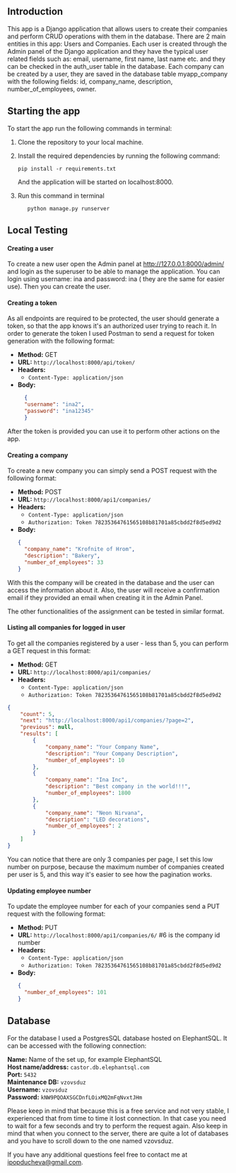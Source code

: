 

## Introduction

This app is a Django application that allows users to create their companies and perform CRUD operations with them in the database. There are 2 main entities in this app: Users and Companies. Each user is created through the Admin panel of the Django application and they have the typical user related fields such as: email, username, first name, last name etc. and they can be checked in the auth_user table in the database. Each company can be created by a user, they are saved in the database table myapp_company with the following fields: id, company_name, description, number_of_employees, owner. 


## Starting the app

To start the app run the following commands in terminal:

1. Clone the repository to your local machine.

2. Install the required dependencies by running the following command:
   ```
   pip install -r requirements.txt
   ```
   And the application will be started on localhost:8000.

3. Run this command in terminal 
    ```
       python manage.py runserver 
    ```

## Local Testing

#### Creating a user

To create a new user open the Admin panel at http://127.0.0.1:8000/admin/ and login as the superuser to be able to manage the application. You can login using username: ina and password: ina ( they are the same for easier use). Then you can create the user.


#### Creating a token

As all endpoints are required to be protected, the user should generate a token, so that the app knows it's an authorized user trying to reach it. In order to generate the token I used Postman to send a request for token generation with the following format:


- **Method:** GET
- **URL:** `http://localhost:8000/api/token/`
- **Headers:**
  - `Content-Type: application/json`
- **Body:**
  ```json
    {
    "username": "ina2",
    "password": "ina12345"   
    }

After the token is provided you can use it to perform other actions on the app.

#### Creating a company

To create a new company you can simply send a POST request with the following format:

- **Method:** POST
- **URL:** `http://localhost:8000/api1/companies/`
- **Headers:**
  - `Content-Type: application/json`
  - `Authorization: Token 78235364761565108b81701a85cbdd2f8d5ed9d2`  <!-- provided token -->
- **Body:**
  ```json
  {
    "company_name": "Krofnite of Hrom",
    "description": "Bakery",
    "number_of_employees": 33
  }

With this the company will be created in the database and the user can access the information about it. Also, the user will receive a confirmation email if they provided an email when creating it in the Admin Panel. 

The other functionalities of the assignment can be tested in similar format.

#### Listing all companies for logged in user

To get all the companies registered by a user - less than 5, you can perform a GET request in this format:


- **Method:** GET
- **URL:** `http://localhost:8000/api1/companies/`
- **Headers:**
  - `Content-Type: application/json`
  - `Authorization: Token 78235364761565108b81701a85cbdd2f8d5ed9d2`  <!-- provided token -->


```json
{
    "count": 5,
    "next": "http://localhost:8000/api1/companies/?page=2",
    "previous": null,
    "results": [
        {
            "company_name": "Your Company Name",
            "description": "Your Company Description",
            "number_of_employees": 10
        },
        {
            "company_name": "Ina Inc",
            "description": "Best company in the world!!!",
            "number_of_employees": 1800
        },
        {
            "company_name": "Neon Nirvana",
            "description": "LED decorations",
            "number_of_employees": 2
        }
    ]
}
```

You can notice that there are only 3 companies per page, I set this low number on purpose, because the maximum number of companies created per user is 5, and this way it's easier to see how the pagination works. 

#### Updating employee number

To update the employee number for each of your companies send a PUT request with the following format:

- **Method:** PUT
- **URL:** `http://localhost:8000/api1/companies/6/`  #6 is the company id number
- **Headers:**
  - `Content-Type: application/json`
  - `Authorization: Token 78235364761565108b81701a85cbdd2f8d5ed9d2`  <!-- provided token -->
- **Body:**
  ```json
  {
    "number_of_employees": 101
  }
  ```



## Database

For the database I used a PostgresSQL database hosted on ElephantSQL. It can be accessed with the following connection:

**Name:** Name of the set up, for example ElephantSQL  
**Host name/address:** `castor.db.elephantsql.com`  
**Port:** `5432`  
**Maintenance DB:** `vzovsduz`  
**Username:** `vzovsduz`  
**Password:** `kNW9PQOAXSGCDnfLOixMQ2mFqNvxtJHm`

Please keep in mind that because this is a free service and not very stable, I experienced that from time to time it lost connection. In that case you need to wait for a few seconds and try to perform the request again. Also keep in mind that when you connect to the server, there are quite a lot of databases and you have to scroll down to the one named vzovsduz.

If you have any additional questions feel free to contact me at ipopducheva@gmail.com. 

